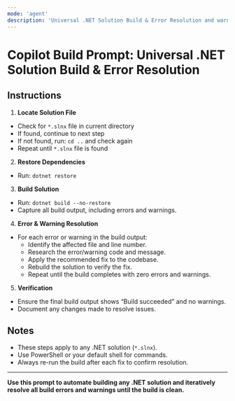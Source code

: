 ```yaml
---
mode: 'agent'
description: 'Universal .NET Solution Build & Error Resolution and warnings'
---
```


# Copilot Build Prompt: Universal .NET Solution Build & Error Resolution

## Instructions

1. **Locate Solution File**
  - Check for `*.slnx` file in current directory
  - If found, continue to next step
  - If not found, run: `cd ..` and check again
  - Repeat until `*.slnx` file is found

2. **Restore Dependencies**
  - Run: `dotnet restore`

3. **Build Solution**
  - Run: `dotnet build --no-restore`
  - Capture all build output, including errors and warnings.

4. **Error & Warning Resolution**
  - For each error or warning in the build output:
    - Identify the affected file and line number.
    - Research the error/warning code and message.
    - Apply the recommended fix to the codebase.
    - Rebuild the solution to verify the fix.
    - Repeat until the build completes with zero errors and warnings.

5. **Verification**
  - Ensure the final build output shows “Build succeeded” and no warnings.
  - Document any changes made to resolve issues.

## Notes

- These steps apply to any .NET solution (`*.slnx`).
- Use PowerShell or your default shell for commands.
- Always re-run the build after each fix to confirm resolution.

---

**Use this prompt to automate building any .NET solution and iteratively resolve all build errors and warnings until the
build is clean.**
